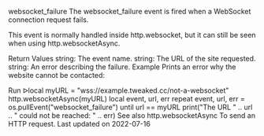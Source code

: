 websocket_failure
The websocket_failure event is fired when a WebSocket connection request fails.

This event is normally handled inside http.websocket, but it can still be seen when using http.websocketAsync.

Return Values
string: The event name.
string: The URL of the site requested.
string: An error describing the failure.
Example
Prints an error why the website cannot be contacted:

Run ᐅlocal myURL = "wss://example.tweaked.cc/not-a-websocket"
http.websocketAsync(myURL)
local event, url, err
repeat
    event, url, err = os.pullEvent("websocket_failure")
until url == myURL
print("The URL " .. url .. " could not be reached: " .. err)
See also
http.websocketAsync To send an HTTP request.
Last updated on 2022-07-16